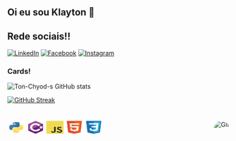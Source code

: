 <h1>  </h1>


## Oi eu sou Klayton 👋



## Rede sociais!!


<a> [![LinkedIn](https://img.shields.io/badge/LinkedIn-000?style=for-the-badge&logo=linkedin&logoColor=0E76A8)](https://www.linkedin.com/in/ton-chyod-s/)
[![Facebook](https://img.shields.io/badge/Facebook-000?style=for-the-badge&logo=facebook)](https://www.facebook.com/ArqKdias/)
[![Instagram](https://img.shields.io/badge/Instagram-000?style=for-the-badge&logo=instagram)](https://www.instagram.com/ton_chyod_s/) </a>

### Cards!
<div>

<a> ![Ton-Chyod-s GitHub stats](https://github-readme-stats.vercel.app/api?username=Ton-Chyod-s&show_icons=true&theme=dracula) </a>

<a> [![GitHub Streak](https://streak-stats.demolab.com/?user=Ton-Chyod-s&theme=bear&background=000&border=30A3DC&dates=FFF)](https://git.io/streak-stats) </a></div>

<h1>  </h1>


<div style="display: inline_block">

<img align="center" alt="Klay-Python" height="30" width="40" src="https://raw.githubusercontent.com/devicons/devicon/master/icons/python/python-original.svg">
  <img align="center" alt="Klay-Csharp" height="30" width="40" src="https://raw.githubusercontent.com/devicons/devicon/master/icons/csharp/csharp-original.svg">
<img align="center" alt="Klay-Csharp" height="30" width="40" src="https://raw.githubusercontent.com/devicons/devicon/master/icons/javascript/javascript-original.svg">
<img align="center" alt="HTML" height="30" width="40" src="https://raw.githubusercontent.com/devicons/devicon/master/icons/html5/html5-original.svg">
<img align="center" alt="CSS" height="30" width="40" src="https://raw.githubusercontent.com/devicons/devicon/master/icons/css3/css3-original.svg">
<img align="right" alt="Gif" height="150" style="border-radius:50px;" src="https://freepngimg.com/thumb/technology/35586-4-robot.png">

</div>

<a>



</a>

